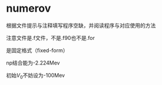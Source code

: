 # numerov
根据文件提示与注释填写程序空缺，并阅读程序与对应使用的方法


注意文件是.f文件，不是.f90也不是.for


是固定格式（fixed-form）


np结合能为-2.224Mev


初始$V_0$不妨设为-100Mev
